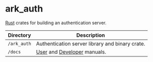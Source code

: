 # ark_auth

[Rust][rust] crates for building an authentication server.

| Directory   | Description                                                    |
| ----------- | -------------------------------------------------------------- |
| `/ark_auth` | Authentication server library and binary crate.                |
| `/docs`     | [User][user-manual] and [Developer][developer-manual] manuals. |

[rust]: https://www.rust-lang.org/
[user-manual]: https://mojzu.net/ark_auth/user.html
[developer-manual]: https://mojzu.net/ark_auth/developer.html
